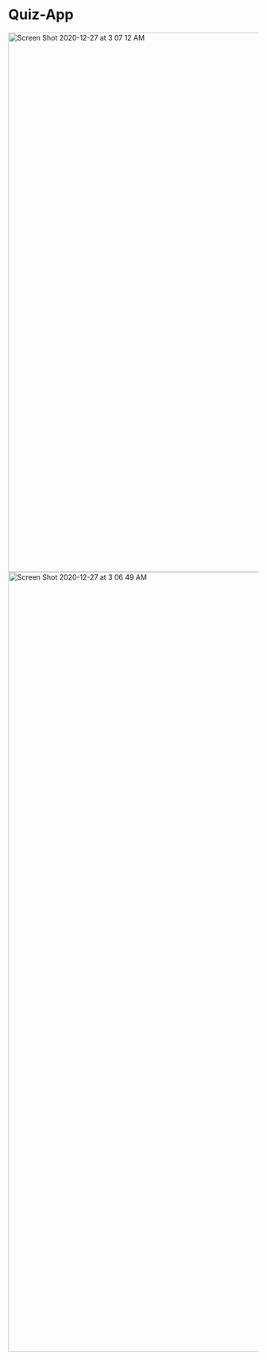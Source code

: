 # Quiz-App
<img width="1084" alt="Screen Shot 2020-12-27 at 3 07 12 AM" src="https://user-images.githubusercontent.com/70423368/103169778-bb4ddf80-47f3-11eb-9f9e-3287d216091f.png">
<img width="1567" alt="Screen Shot 2020-12-27 at 3 06 49 AM" src="https://user-images.githubusercontent.com/70423368/103169780-bf79fd00-47f3-11eb-88b7-17a859dec3a9.png">
